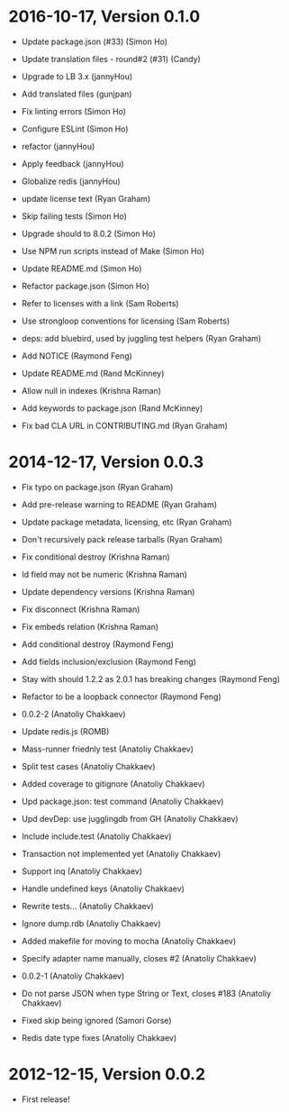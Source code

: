 2016-10-17, Version 0.1.0
=========================

 * Update package.json (#33) (Simon Ho)

 * Update translation files - round#2 (#31) (Candy)

 * Upgrade to LB 3.x (jannyHou)

 * Add translated files (gunjpan)

 * Fix linting errors (Simon Ho)

 * Configure ESLint (Simon Ho)

 * refactor (jannyHou)

 * Apply feedback (jannyHou)

 * Globalize redis (jannyHou)

 * update license text (Ryan Graham)

 * Skip failing tests (Simon Ho)

 * Upgrade should to 8.0.2 (Simon Ho)

 * Use NPM run scripts instead of Make (Simon Ho)

 * Update README.md (Simon Ho)

 * Refactor package.json (Simon Ho)

 * Refer to licenses with a link (Sam Roberts)

 * Use strongloop conventions for licensing (Sam Roberts)

 * deps: add bluebird, used by juggling test helpers (Ryan Graham)

 * Add NOTICE (Raymond Feng)

 * Update README.md (Rand McKinney)

 * Allow null in indexes (Krishna Raman)

 * Add keywords to package.json (Rand McKinney)

 * Fix bad CLA URL in CONTRIBUTING.md (Ryan Graham)


2014-12-17, Version 0.0.3
=========================

 * Fix typo on package.json (Ryan Graham)

 * Add pre-release warning to README (Ryan Graham)

 * Update package metadata, licensing, etc (Ryan Graham)

 * Don't recursively pack release tarballs (Ryan Graham)

 * Fix conditional destroy (Krishna Raman)

 * Id field may not be numeric (Krishna Raman)

 * Update dependency versions (Krishna Raman)

 * Fix disconnect (Krishna Raman)

 * Fix embeds relation (Krishna Raman)

 * Add conditional destroy (Raymond Feng)

 * Add fields inclusion/exclusion (Raymond Feng)

 * Stay with should 1.2.2 as 2.0.1 has breaking changes (Raymond Feng)

 * Refactor to be a loopback connector (Raymond Feng)

 * 0.0.2-2 (Anatoliy Chakkaev)

 * Update redis.js (ROMB)

 * Mass-runner friednly test (Anatoliy Chakkaev)

 * Split test cases (Anatoliy Chakkaev)

 * Added coverage to gitignore (Anatoliy Chakkaev)

 * Upd package.json: test command (Anatoliy Chakkaev)

 * Upd devDep: use jugglingdb from GH (Anatoliy Chakkaev)

 * Include include.test (Anatoliy Chakkaev)

 * Transaction not implemented yet (Anatoliy Chakkaev)

 * Support inq (Anatoliy Chakkaev)

 * Handle undefined keys (Anatoliy Chakkaev)

 * Rewrite tests... (Anatoliy Chakkaev)

 * Ignore dump.rdb (Anatoliy Chakkaev)

 * Added makefile for moving to mocha (Anatoliy Chakkaev)

 * Specify adapter name manually, closes #2 (Anatoliy Chakkaev)

 * 0.0.2-1 (Anatoliy Chakkaev)

 * Do not parse JSON when type String or Text, closes #183 (Anatoliy Chakkaev)

 * Fixed skip being ignored (Samori Gorse)

 * Redis date type fixes (Anatoliy Chakkaev)


2012-12-15, Version 0.0.2
=========================

 * First release!
